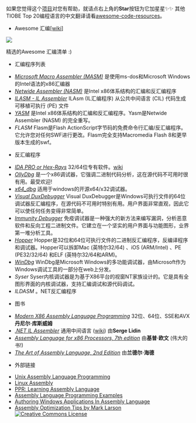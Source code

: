 如果您觉得这个[项目](https://github.com/awesome-code-resources/awesome-asm-zh)对您有帮助，就请点右上角的**Star**按钮为它加星星✨✨ 其他TIOBE Top 20编程语言的中文翻译请看[awesome-code-resources](https://github.com/awesome-code-resources/awesome-code-resources)。
- Awesome 汇编[[wiki]](https://en.wikipedia.org/wiki/Assembly_language#Assembler)

![](http://i.imgur.com/tr6tTZE.png)

精选的Awesome 汇编清单 :)

- 汇编程序列表

* *[Microsoft Macro Assembler (MASM)](https://www.microsoft.com/en-us/download/details.aspx?id=12654)* 
是使用ms-dos和Microsoft Windows的Intel语法的x86汇编器
* *[Netwide Assembler (NASM)](http://www.nasm.us/)* 
是Intel x86体系结构的汇编和反汇编程序
* *[ILASM - IL Assembler](http://msdn.microsoft.com/en-us/library/496e4ekx%28v=VS.100%29.aspx)* 
ILAsm (IL汇编程序) 从公共中间语言 (CIL) 代码生成可移植可执行 (PE) 文件
* *[YASM](http://yasm.tortall.net/)* 
是Intel x86体系结构的汇编和反汇编程序。Yasm是Netwide Assembler (NASM) 的完全重写。
* *FLASM* 
Flasm是Flash ActionScript字节码的免费命令行汇编/反汇编程序。它允许您对任何SWF进行更改。Flasm完全支持Macromedia Flash 8和更早版本生成的swf。
- 反汇编程序

* *[IDA PRO or Hex-Rays](https://www.hex-rays.com/products/ida/index.shtml)* 
32/64位专有软件。[wiki](http://en.wikipedia.org/wiki/Interactive_Disassembler)
* *[OllyDbg](http://en.wikipedia.org/wiki/OllyDbg)* 
是一个x86调试器，它强调二进制代码分析，这在源代码不可用时很有用。最受欢迎!
* *[x64_dbg](http://x64dbg.com/#start)* 
适用于windows的开源x64/x32调试器。
* *[Visual DuxDebugger](http://www.duxcore.com/)* 
Visual DuxDebugger是Windows可执行文件的64位调试器反汇编程序，在源代码不可用时特别有用。用户界面非常直观，因此它可以使任何任务变得非常简单。
* *[Immunity Debugger](http://debugger.immunityinc.com/)* 
免疫调试器是一种强大的新方法来编写漏洞，分析恶意软件和反向工程二进制文件。它建立在一个坚实的用户界面与功能图形，业界第一堆分析工具。
* *[Hopper](http://www.hopperapp.com/)* 
Hopper是32位和64位可执行文件的二进制反汇编程序，反编译程序和调试器。Hopper可以拆卸Mac (英特尔32/64) 、iOS (ARM/Intel) 、PE (PE32/32/64) 和ELF (英特尔32/64和ARM)。
* *[WinDbg](http://www.windbg.org/)* 
WinDbg是Microsoft Windows的多功能调试器，由Microsoft作为Windows调试工具的一部分在web上分发。
* *Syser* 
Syser内核调试器是为基于X86平台的视窗NT家族设计的。它是具有全图形界面的内核调试器，支持汇编调试和源代码调试。
* *ILDASM* 
。NET反汇编程序
- 图书

* *[Modern X86 Assembly Language Programming](http://www.apress.com/9781484200650)* 
32位、64位、SSE和AVX**丹尼尔·库斯威姆** 
* *[.NET IL Assembler](http://www.apress.com/9781430267614)* 
通用中间语言 ([wiki](https://en.wikipedia.org/wiki/Common_Intermediate_Language)) 由**Serge Lidin** 
* *[Assembly Language for x86 Processors, 7th edition](http://kipirvine.com/asm/)* 
由**基普·欧文** (伟大的书!)
* *[The Art of Assembly Language, 2nd Edition](http://www.nostarch.com/assembly2.htm)* 
由**兰德尔·海德** 
- 外部链接

* [Unix Assembly Language Programming](http://www.int80h.org)
* [Linux Assembly](http://asm.sourceforge.net/)
* [PPR: Learning Assembly Language](http://c2.com/cgi/wiki?LearningAssemblyLanguage)
* [Assembly Language Programming Examples](http://www.azillionmonkeys.com/qed/asmexample.html)
* [Authoring Windows Applications In Assembly Language](http://www.grc.com/smgassembly.htm)
* [Assembly Optimization Tips by Mark Larson](http://mark.masmcode.com/)
[![Creative Commons License](http://i.creativecommons.org/l/by/4.0/88x31.png)](http://creativecommons.org/licenses/by/4.0/)


